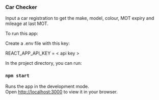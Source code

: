### Car Checker 

Input a car registration to get the make, model, colour, MOT expiry and mileage at last MOT. 

To run this app:

Create a .env file with this key:  

REACT_APP_API_KEY = < api key >

In the project directory, you can run:

### `npm start`

Runs the app in the development mode.\
Open [http://localhost:3000](http://localhost:3000) to view it in your browser.

